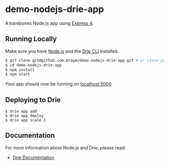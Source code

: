 # demo-nodejs-drie-app

A barebones Node.js app using [Express 4](http://expressjs.com/).

## Running Locally

Make sure you have [Node.js](http://nodejs.org/) and the [Drie CLI](http://docs.drie.co/docs/install-drie-cli) installed.

```sh
$ git clone git@github.com:mraym/demo-nodejs-drie-app.git # or clone your own fork
$ cd demo-nodejs-drie-app
$ npm install
$ npm start
```

Your app should now be running on [localhost:5000](http://localhost:5000/).

## Deploying to Drie 

```
$ drie app add
$ drie app deploy
$ drie app scale 1
```

## Documentation

For more information about Node.js and Drie, please read:

- [Drie Documentation](http://docs.drie.co/docs)

